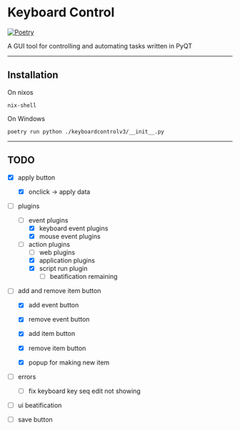 # Keyboard Control

[![Poetry](https://img.shields.io/endpoint?url=https://python-poetry.org/badge/v0.json)](https://python-poetry.org/)

A GUI tool for controlling and automating tasks written in PyQT 

---
## Installation

On nixos
```
nix-shell
```
On Windows
```
poetry run python ./keyboardcontrolv3/__init__.py

```
---

## TODO


- [x] apply button
    - [x] onclick -> apply data

- [ ] plugins

    - [ ] event plugins
        - [x] keyboard event plugins
        - [x] mouse event plugins

    - [ ] action plugins
        - [ ] web plugins
        - [x] application plugins
        - [x] script run plugin
            - [ ] beatification remaining 

- [ ] add and remove item button
    - [x] add event button
    - [x] remove event button
    - [x] add item button
    - [x] remove item button

    - [x] popup for making new item

- [ ] errors
    - [ ] fix keyboard key seq edit not showing

- [ ] ui beatification 
- [ ] save button

